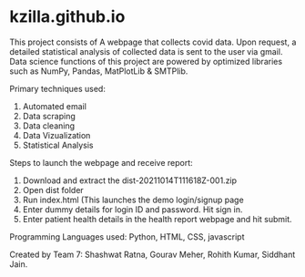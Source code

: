 # kzilla.github.io

This project consists of A webpage that collects covid data. Upon request, a detailed statistical analysis of collected data is sent to the user via gmail. Data science functions of this project are powered by optimized libraries such as NumPy, Pandas, MatPlotLib & SMTPlib.

Primary techniques used:

1. Automated email
2. Data scraping
3. Data cleaning
4. Data Vizualization
5. Statistical Analysis

Steps to launch the webpage and receive report:

1. Download and extract the dist-20211014T111618Z-001.zip
2. Open dist folder
3. Run index.html (This launches the demo login/signup page
4. Enter dummy details for login ID and password. Hit sign in.
5. Enter patient health details in the health report webpage and hit submit.


Programming Languages used:
Python, HTML, CSS, javascript


Created by Team 7:
Shashwat Ratna,
Gourav Meher,
Rohith Kumar,
Siddhant Jain.
 
